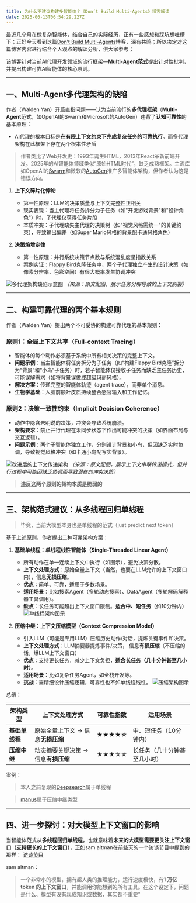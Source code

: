 ```yaml
---
title: 为什么不建议构建多智能体？《Don’t Build Multi-Agents》博客解读
date: 2025-06-13T06:54:29.227Z
---
```


最近几个月在做复杂智能体，结合自己的实际经历，正有一些感想和踩坑想吐槽下；正好今天看到这篇[Don’t Build Multi-Agents](https://cognition.ai/blog/dont-build-multi-agents)博客，深有共鸣；所以决定对这篇博客内容进行结合个人观点的解读分析，供大家参考；

该博客针对当前AI代理开发领域的流行框架—**Multi-Agent范式**提出针对性批判，并提出构建可靠AI智能体的核心原则。

---

## 一、Multi-Agent多代理架构的缺陷

作者（Walden Yan）开篇直指问题——认为当前流行的**多代理框架**（**Multi-Agent**范式，如OpenAI的Swarm和Microsoft的AutoGen）违背了**认知可靠性**的基本原理：

- AI代理的根本目标是**在有限上下文约束下完成复杂任务的可靠执行**。而多代理架构在此框架下存在两个根本性矛盾

> 作者类比了Web开发史：1993年诞生HTML，2013年React革新前端开发。2025年的AI智能体领域类似“原始HTML时代”，缺乏成熟框架。主流库如OpenAI的[Swarm](https://github.com/openai/swarm)和微软的[AutoGen](https://github.com/microsoft/autogen)推广多智能体架构，但作者认为这是错误方向。

1. **上下文碎片化悖论**
   
   - 第一性原理：LLM的决策质量与上下文完整性正相关
   - 现实表现：当主代理将任务拆分为子任务（如"开发游戏背景"和"设计角色"）时，子代理仅获得任务片段
   - 本质冲突：子代理缺失主代理的决策树（如"视觉风格需统一"的关键约束），导致输出偏差（如Super Mario风格的背景配卡通风格角色）
2. **决策熵增定律**
   
   - 第一性原理：并行系统决策节点数与系统混乱度呈指数关系
   - 案例实证：Flappy Bird克隆任务中，两个子代理独立产生的设计决策（如像素分辨率、色彩空间）有很大概率发生协调冲突

![多代理架构缺陷示意图](https://cdn.sanity.io/images/2mc9cv2v/production/721e44474051c62156e15b5ffb1a249c996f0607-1404x1228.png)
*（来源：原文配图，展示任务分解导致的上下文割裂）*

---

## 二、构建可靠代理的两个基本规则

作者（Walden Yan）提出两个不可妥协的构建可靠代理的基本规则：

### 原则1：全局上下文共享（Full-context Tracing）

- 智能体的每个动作必须基于系统中所有相关决策的完整上下文。
- **问题示例**：当主智能体将任务拆分为子任务（如“构建Flappy Bird克隆”拆分为“背景”和“小鸟”子任务）时，若子智能体仅接收子任务而缺乏主任务历史，可能误解需求（如将背景误做成超级玛丽风格）。
- **解决方案**：传递完整的智能体轨迹（agent trace），而非单个消息。
- **生物学基础**：人脑前额叶皮质持续整合感官输入和工作记忆。

### 原则2：决策一致性约束（Implicit Decision Coherence）

- 动作中隐含未明说的决策，冲突会导致系统崩溃。
- **架构要求**：禁止并行代理在未同步状态下作出可能冲突的决策（如界面布局与交互逻辑）。
- **问题示例**：两个子智能体独立工作，分别设计背景和小鸟，但因缺乏实时协调，导致视觉风格冲突（如卡通小鸟配写实背景）。

![改进后的上下文传递架构](https://cdn.sanity.io/images/2mc9cv2v/production/e3bdf57c10a9b6c4531b93a10fb79a712464c712-1408x1232.png)
*（来源：原文配图，展示上下文串联传递模式，但并行过程中可能因缺乏协调而导致潜在的冲突决策）*

> **违反这两个原则的架构本质是脆弱的**​

---

## 三、架构范式建议：从多线程回归单线程

> 毕竟，当前大模型本身也是单线程的范式（just predict next token）

基于上述原则，作者提出二种可靠架构方案：

1. **基础单线程：单线程线性智能体（Single-Threaded Linear Agent）**
   
   - 所有动作在单一连续上下文中执行（如图示），避免决策分散。
   - **上下文处理方式**：原始全量上下文（当然，也要在LLM允许的上下文窗口内），信息**无损压缩**。
   - **优点**：简单、可靠，适用于多数场景。
   - **适用场景**：比如搜索Agent（多轮动态搜索）、DataAgent（多轮解码解释器工具调用）。
   - **缺点**：长任务可能超出上下文窗口限制。**适合中、短任务**（如10分钟内）
     ![单线程架构图示](https://cdn.sanity.io/images/2mc9cv2v/production/06f64ae3557594588f702b2608d43564edc98c3d-1404x1230.png)
2. **压缩中继：上下文压缩模型（Context Compression Model）**
   
   - 引入LLM（可能是专用LLM）压缩历史动作/对话，提炼关键事件和决策。
   - **上下文处理方式**：LLM摘要器提炼事件/决策， 信息**有损压缩**（不压缩的话，爆LLM上下文窗口）
   - **优点**：支持更长任务，减少上下文负担，**适合长任务（几十分钟甚至几小时）**。
   - **适用场景**：比如复杂任务Agent，如全栈开发等。
   - **挑战**：需精细设计压缩逻辑，可靠性也不如单线程线性。
     ![压缩架构图示](https://cdn.sanity.io/images/2mc9cv2v/production/836a7407ddf3dfacc0715c0502b4f3ffc7388829-1406x1230.png)

总结：

| 架构类型 | 上下文处理方式 | 可靠性指数 | 适用场景 |
|----------|------------|------------|----------|
| **基础单线程** | 原始全量上下文 -> 信息**无损压缩** | ★★★★☆ | 中、短任务（10分钟内） |
| **压缩中继** | 动态摘要关键决策 -> 信息**有损压缩** | ★★★☆☆ | 长任务（几十分钟甚至几小时） |

案例：

> 本人之前复现的[Deepsearch](https://zhuanlan.zhihu.com/p/1895958732023767317)属于单线程

> [manus](https://manus.im/)属于压缩中继类型

---

## 四、进一步探讨：对大模型上下文窗口的影响

当智能体范式从**多线程回归单线程**，也就意味着**未来的大模型需要更关注上下文窗口（支持更长的上下文窗口）**，正如sam altman在前些天的一个访谈节目中提到的那样：
[访谈节目](https://www.youtube.com/watch?v=qhnJDDX2hhU)

sam altman：

> 一个非常小的模型，拥有超人类的推理能力，运行速度极快，有**1 万亿 token 的上下文窗口**，并能调用你能想到的所有工具。在这个设定下，问题是什么、模型有没有现成知识或数据，其实都不重要"
